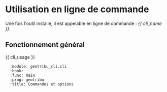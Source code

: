 # Utilisation en ligne de commande

Une fois l'outil installé, il est appelable en ligne de commande : *{{ cli_name }}*.

## Fonctionnement général

{{ cli_usage }}

```{sphinx_argparse_cli}
  :module: geotribu_cli.cli
  :hook:
  :func: main
  :prog: geotribu
  :title: Commandes et options
```
